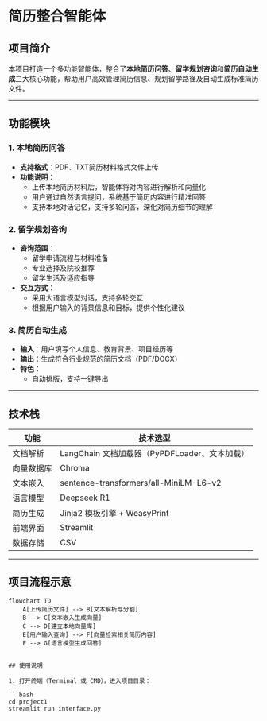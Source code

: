 # 简历整合智能体

## 项目简介
本项目打造一个多功能智能体，整合了**本地简历问答**、**留学规划咨询**和**简历自动生成**三大核心功能，帮助用户高效管理简历信息、规划留学路径及自动生成标准简历文件。

---

## 功能模块

### 1. 本地简历问答
- **支持格式**：PDF、TXT简历材料格式文件上传
- **功能说明**：
  - 上传本地简历材料后，智能体将对内容进行解析和向量化
  - 用户通过自然语言提问，系统基于简历内容进行精准回答
  - 支持本地对话记忆，支持多轮问答，深化对简历细节的理解

### 2. 留学规划咨询
- **咨询范围**：
  - 留学申请流程与材料准备
  - 专业选择及院校推荐
  - 留学生活及适应指导
- **交互方式**：
  - 采用大语言模型对话，支持多轮交互
  - 根据用户输入的背景信息和目标，提供个性化建议

### 3. 简历自动生成
- **输入**：用户填写个人信息、教育背景、项目经历等
- **输出**：生成符合行业规范的简历文档（PDF/DOCX）
- **特色**：
  - 自动排版，支持一键导出

---

## 技术栈

| 功能         | 技术选型                         |
| ------------ | -------------------------------- |
| 文档解析     | LangChain 文档加载器（PyPDFLoader、文本加载） |
| 向量数据库   | Chroma                   |
| 文本嵌入     | sentence-transformers/all-MiniLM-L6-v2 |
| 语言模型     | Deepseek R1    |
| 简历生成     | Jinja2 模板引擎 + WeasyPrint |
| 前端界面     | Streamlit                       |
| 数据存储     | CSV        |

---

## 项目流程示意

```mermaid
flowchart TD
    A[上传简历文件] --> B[文本解析与分割]
    B --> C[文本嵌入生成向量]
    C --> D[建立本地向量库]
    E[用户输入查询] --> F[向量检索相关简历内容]
    F --> G[语言模型生成回答]


## 使用说明

1. 打开终端（Terminal 或 CMD），进入项目目录：

```bash
cd project1
streamlit run interface.py
